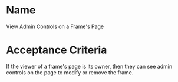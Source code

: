 # Name
View Admin Controls on a Frame's Page  

# Acceptance Criteria
If the viewer of a frame's page is its owner, then they can see admin controls on the page to modify or remove the frame.  
